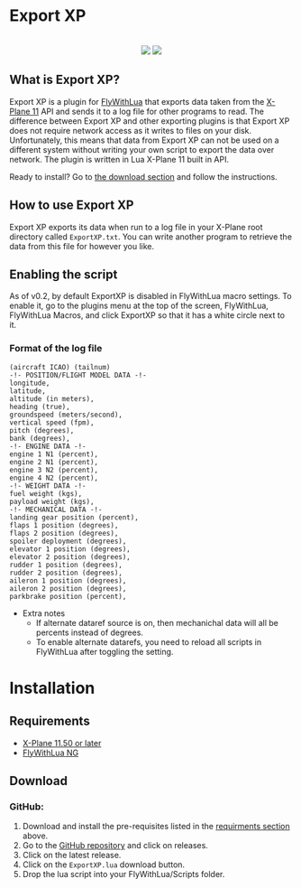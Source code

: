 # Export XP
<p align="center"> 
    <br>
    <img src="https://img.shields.io/badge/X--Plane-11.50%2B-blue"/> <img src="https://img.shields.io/badge/FlyWithLUA-2.7%2B-blue" /> <br>
</p>

## What is Export XP?

Export XP is a plugin for [FlyWithLua](https://github.com/X-Friese/FlyWithLua) that exports data taken from the [X-Plane 11](https://x-plane.com/) API and sends it to a log file for other programs to read. The difference between Export XP and other exporting plugins is that Export XP does not require network access as it writes to files on your disk. Unfortunately, this means that data from Export XP can not be used on a different system without writing your own script to export the data over network. The plugin is written in Lua X-Plane 11 built in API. 


Ready to install? Go to [the download section](#installation) and follow the instructions.

## How to use Export XP

Export XP exports its data when run to a log file in your X-Plane root directory called `ExportXP.txt`. You can write another program to retrieve the data from this file for however you like.

## Enabling the script

As of v0.2, by default ExportXP is disabled in FlyWithLua macro settings. To enable it, go to the plugins menu at the top of the screen, FlyWithLua, FlyWithLua Macros, and click ExportXP so that it has a white circle next to it.

### Format of the log file

```
(aircraft ICAO) (tailnum)
-!- POSITION/FLIGHT MODEL DATA -!-
longitude,
latitude,
altitude (in meters),
heading (true),
groundspeed (meters/second),
vertical speed (fpm),
pitch (degrees),
bank (degrees),
-!- ENGINE DATA -!-
engine 1 N1 (percent),
engine 2 N1 (percent),
engine 3 N2 (percent),
engine 4 N2 (percent),
-!- WEIGHT DATA -!-
fuel weight (kgs),
payload weight (kgs),
-!- MECHANICAL DATA -!-
landing gear position (percent),
flaps 1 position (degrees),
flaps 2 position (degrees),
spoiler deployment (degrees),
elevator 1 position (degrees),
elevator 2 position (degrees),
rudder 1 position (degrees),
rudder 2 position (degrees),
aileron 1 position (degrees),
aileron 2 position (degrees),
parkbrake position (percent),
```
* Extra notes
  * If alternate dataref source is on, then mechanichal data will all be percents instead of degrees.
  * To enable alternate datarefs, you need to reload all scripts in FlyWithLua after toggling the setting.



# Installation

## Requirements

- [X-Plane 11.50 or later](https://x-plane.com)
- [FlyWithLua NG](https://github.com/X-Friese/FlyWithLua)

## Download

### GitHub:

1. Download and install the pre-requisites listed in the [requirments section](#requirements) above.
2. Go to the [GitHub repository](https://github.com/AviationSFO/ExportXP) and click on releases.
3. Click on the latest release.
4. Click on the `ExportXP.lua` download button.
5. Drop the lua script into your FlyWithLua/Scripts folder.
